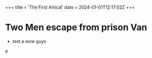 +++
title = 'The First Artical'
date = 2024-01-01T12:17:02Z
+++

# Two Men escape from prison Van

- test a
 wow guys

a